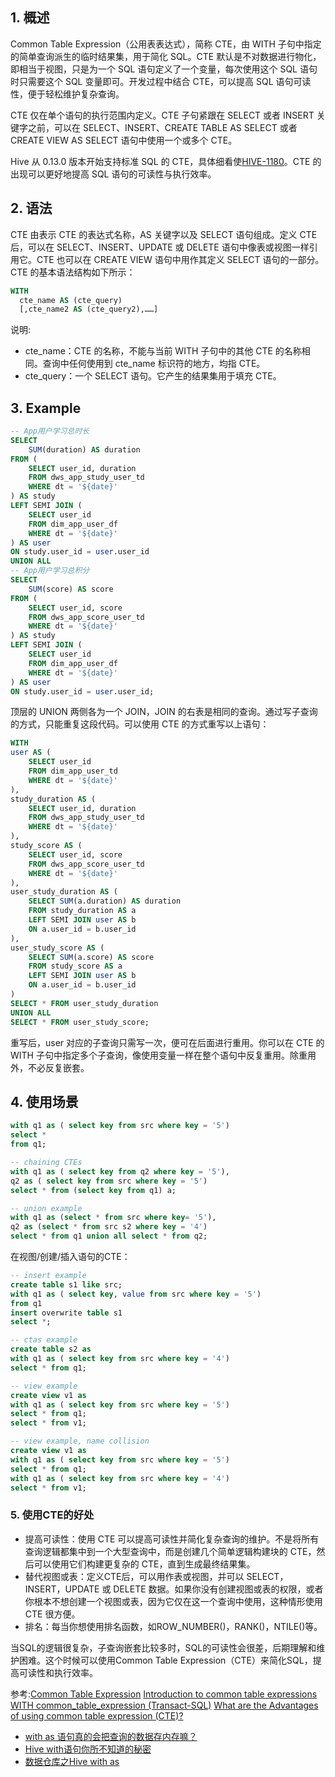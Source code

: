 
## 1. 概述

Common Table Expression（公用表表达式），简称 CTE，由 WITH 子句中指定的简单查询派生的临时结果集，用于简化 SQL。CTE 默认是不对数据进行物化，即相当于视图，只是为一个 SQL 语句定义了一个变量，每次使用这个 SQL 语句时只需要这个 SQL 变量即可。开发过程中结合 CTE，可以提高 SQL 语句可读性，便于轻松维护复杂查询。

CTE 仅在单个语句的执行范围内定义。CTE 子句紧跟在 SELECT 或者 INSERT 关键字之前，可以在 SELECT、INSERT、CREATE TABLE AS SELECT 或者 CREATE VIEW AS SELECT 语句中使用一个或多个 CTE。

Hive 从 0.13.0 版本开始支持标准 SQL 的 CTE，具体细看使[HIVE-1180](https://issues.apache.org/jira/browse/HIVE-1180)。CTE 的出现可以更好地提高 SQL 语句的可读性与执行效率。

## 2. 语法

CTE 由表示 CTE 的表达式名称，AS 关键字以及 SELECT 语句组成。定义 CTE 后，可以在 SELECT、INSERT、UPDATE 或 DELETE 语句中像表或视图一样引用它。CTE 也可以在 CREATE VIEW 语句中用作其定义 SELECT 语句的一部分。CTE 的基本语法结构如下所示：
```sql
WITH
  cte_name AS (cte_query)
  [,cte_name2 AS (cte_query2),……]
```
说明:
- cte_name：CTE 的名称，不能与当前 WITH 子句中的其他 CTE 的名称相同。查询中任何使用到 cte_name 标识符的地方，均指 CTE。
- cte_query：一个 SELECT 语句。它产生的结果集用于填充 CTE。

## 3. Example

```sql
-- App用户学习总时长
SELECT
    SUM(duration) AS duration
FROM (
    SELECT user_id, duration
    FROM dws_app_study_user_td
    WHERE dt = '${date}'
) AS study
LEFT SEMI JOIN (
    SELECT user_id
    FROM dim_app_user_df
    WHERE dt = '${date}'
) AS user
ON study.user_id = user.user_id
UNION ALL
-- App用户学习总积分
SELECT
    SUM(score) AS score
FROM (
    SELECT user_id, score
    FROM dws_app_score_user_td
    WHERE dt = '${date}'
) AS study
LEFT SEMI JOIN (
    SELECT user_id
    FROM dim_app_user_df
    WHERE dt = '${date}'
) AS user
ON study.user_id = user.user_id;
```
顶层的 UNION 两侧各为一个 JOIN，JOIN 的右表是相同的查询。通过写子查询的方式，只能重复这段代码。可以使用 CTE 的方式重写以上语句：
```sql
WITH
user AS (
    SELECT user_id
    FROM dim_app_user_td
    WHERE dt = '${date}'
),
study_duration AS (
    SELECT user_id, duration
    FROM dws_app_study_user_td
    WHERE dt = '${date}'
),
study_score AS (
    SELECT user_id, score
    FROM dws_app_score_user_td
    WHERE dt = '${date}'
),
user_study_duration AS (
    SELECT SUM(a.duration) AS duration
    FROM study_duration AS a
    LEFT SEMI JOIN user AS b
    ON a.user_id = b.user_id
),
user_study_score AS (
    SELECT SUM(a.score) AS score
    FROM study_score AS a
    LEFT SEMI JOIN user AS b
    ON a.user_id = b.user_id
)
SELECT * FROM user_study_duration
UNION ALL
SELECT * FROM user_study_score;
```
重写后，user 对应的子查询只需写一次，便可在后面进行重用。你可以在 CTE 的 WITH 子句中指定多个子查询，像使用变量一样在整个语句中反复重用。除重用外，不必反复嵌套。

## 4. 使用场景


```sql
with q1 as ( select key from src where key = '5')
select *
from q1;

-- chaining CTEs
with q1 as ( select key from q2 where key = '5'),
q2 as ( select key from src where key = '5')
select * from (select key from q1) a;

-- union example
with q1 as (select * from src where key= '5'),
q2 as (select * from src s2 where key = '4')
select * from q1 union all select * from q2;
```

在视图/创建/插入语句的CTE：
```sql
-- insert example
create table s1 like src;
with q1 as ( select key, value from src where key = '5')
from q1
insert overwrite table s1
select *;

-- ctas example
create table s2 as
with q1 as ( select key from src where key = '4')
select * from q1;

-- view example
create view v1 as
with q1 as ( select key from src where key = '5')
select * from q1;
select * from v1;

-- view example, name collision
create view v1 as
with q1 as ( select key from src where key = '5')
select * from q1;
with q1 as ( select key from src where key = '4')
select * from v1;
```

### 5. 使用CTE的好处

- 提高可读性：使用 CTE 可以提高可读性并简化复杂查询的维护。不是将所有查询逻辑都集中到一个大型查询中，而是创建几个简单逻辑构建块的 CTE，然后可以使用它们构建更复杂的 CTE，直到生成最终结果集。
- 替代视图或表：定义CTE后，可以用作表或视图，并可以 SELECT，INSERT，UPDATE 或 DELETE 数据。如果你没有创建视图或表的权限，或者你根本不想创建一个视图或表，因为它仅在这一个查询中使用，这种情形使用 CTE 很方便。
- 排名：每当你想使用排名函数，如ROW_NUMBER()，RANK()，NTILE()等。

当SQL的逻辑很复杂，子查询嵌套比较多时，SQL的可读性会很差，后期理解和维护困难。这个时候可以使用Common Table Expression（CTE）来简化SQL，提高可读性和执行效率。




参考:[Common Table Expression](https://cwiki.apache.org/confluence/display/Hive/Common+Table+Expression)
[Introduction to common table expressions](http://dcx.sybase.com/1100/en/dbusage_en11/commontblexpr-s-5414852.html)
[WITH common_table_expression (Transact-SQL)](https://docs.microsoft.com/zh-cn/sql/t-sql/queries/with-common-table-expression-transact-sql?view=sql-server-2017#syntax)
[What are the Advantages of using common table expression (CTE)?](http://www.codesolution.org/what-are-the-advantages-of-using-common-table-expression-cte/)
- [with as 语句真的会把查询的数据存内存嘛？](https://mp.weixin.qq.com/s/fBdKMxvZJ43Dp4NAyJAqLg#at)
- [Hive with语句你所不知道的秘密](https://blog.csdn.net/godlovedaniel/article/details/115480115)
- [数据仓库之Hive with as](https://mp.weixin.qq.com/s/y5d2lCTFxi4NKHqwNpxyDA)
